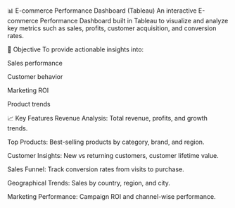 📊 E-commerce Performance Dashboard (Tableau)
An interactive E-commerce Performance Dashboard built in Tableau to visualize and analyze key metrics such as sales, profits, customer acquisition, and conversion rates.

🎯 Objective
To provide actionable insights into:

Sales performance

Customer behavior

Marketing ROI

Product trends

📈 Key Features
Revenue Analysis: Total revenue, profits, and growth trends.

Top Products: Best-selling products by category, brand, and region.

Customer Insights: New vs returning customers, customer lifetime value.

Sales Funnel: Track conversion rates from visits to purchase.

Geographical Trends: Sales by country, region, and city.

Marketing Performance: Campaign ROI and channel-wise performance.
